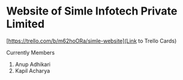 # Website of Simle Infotech Private Limited

[https://trello.com/b/m62hoORa/simle-website](Link to Trello Cards)

Currently Members
1. Anup Adhikari
1. Kapil Acharya
